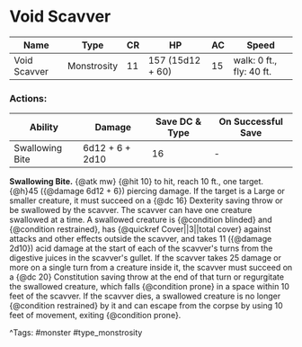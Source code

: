 # Void Scavver

| Name | Type | CR | HP | AC | Speed |
|------|------|----|----|----|-------|
| Void Scavver | Monstrosity | 11 | 157 (15d12 + 60) | 15 | walk: 0 ft., fly: 40 ft. |

### Actions:

| Ability | Damage | Save DC & Type | On Successful Save |
|---------|--------|----------------|--------------------|
| Swallowing Bite | 6d12 + 6 + 2d10 | 16 | - |


**Swallowing Bite.** {@atk mw} {@hit 10} to hit, reach 10 ft., one target. {@h}45 ({@damage 6d12 + 6}) piercing damage. If the target is a Large or smaller creature, it must succeed on a {@dc 16} Dexterity saving throw or be swallowed by the scavver. The scavver can have one creature swallowed at a time. A swallowed creature is {@condition blinded} and {@condition restrained}, has {@quickref Cover||3||total cover} against attacks and other effects outside the scavver, and takes 11 ({@damage 2d10}) acid damage at the start of each of the scavver's turns from the digestive juices in the scavver's gullet. If the scavver takes 25 damage or more on a single turn from a creature inside it, the scavver must succeed on a {@dc 20} Constitution saving throw at the end of that turn or regurgitate the swallowed creature, which falls {@condition prone} in a space within 10 feet of the scavver. If the scavver dies, a swallowed creature is no longer {@condition restrained} by it and can escape from the corpse by using 10 feet of movement, exiting {@condition prone}.

^Tags: #monster #type_monstrosity